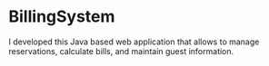 # BillingSystem
I developed this Java based web application that allows to manage reservations, calculate bills, and maintain guest information.
